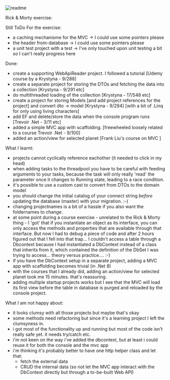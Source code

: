 ![readme](https://github.com/user-attachments/assets/56b4c9d4-749d-41df-97ff-dd023a3090dc)

Rick & Morty exercise:

Still ToDo For the exercise:
- a caching mechanisme for the MVC -> I could use some pointers please
- the header from-database -> I could use some pointers please
- a unit test project with a test -> I've only touched upon unit testing a bit so I can't really progress here

Done:
- create a supporting WebApiReader project. I followed a tutorial [Udemy course by a Krystyna - 9/288]
- create a separate project for storing the DTOs and fetching the data into a collection [Krystyna - 9/291 etc]
- do multithreaded loading of the collection [Krystyna - 17/548 etc]
- create a project for storing Models [and add project references for the project] and convert dto -> model [Krystyna - 9/294]
	[with a bit of .Linq for only using living characters]
- add EF and delete/store the data when the console program runs [Trevoir .Net - 3/11 etc]
- added a simple MVC app with scaffolding. [freewheeled loosely related to a course Trevoir .Net - 9/100]
- added an action/view for selected planet [Frank Liu's course on MVC ]

What I learnt:
- projects cannot cyclically reference eachother (it needed to click in my head)
- when adding tasks to the threadpool you have to be careful with feeding arguments to your tasks, because the task will only really 'read' the parameter once it changes to Running state, leading to a race condition.
- it's possible to use a custom cast to convert from DTOs to the domain model
- you should change the initial catalog of your connect string *before* updating the database (master) with your migration. :-(
- changing projectnames is a bit of a hassle if you also want the foldernames to change.
- at some point during a course exercise - unrelated to the Rick & Morty thing - I 'got' that if you instantiate an object as its interface, you can only access the methods and properties that are available through that interface. But now I had to debug a piece of code and after 2 hours figured out that I fell into that trap... I couldn't access a table through a Dbcontext because I had instantiated a DbContext instead of a class that inherits from it, which contained the definition of the DbSet I was trying to access... theory versus practice.... :-)
- if you have the DbContext setup in a separate project, adding a MVC app with scaffolding becomes trivial (in .Net 8)
- with the courses that I already did, adding an action/view for selected planet took me 15 minutes. that's reassuring.
- adding multiple startup projects works but I see that the MVC will load its first view before the table in database is purged and reloaded by the console project.

What I am not happy about:
- it looks clumsy with all those projects but maybe that's okay
- some methods need refactoring but since it's a learning project I left the clumsyness in.
- i got most of the functionality up and running but most of the code isn't really safe yet. it needs try/catch etc.
- i'm not keen on the way i've added the dbcontext, but at least i could reuse it for both the console and the mvc app
- i'm thinking it's probably better to have one http helper class and let that:
	- fetch the external data
	- CRUD the internal data (so not let the MVC app interact with the DbContext directly but through a to-be-built Web API)

